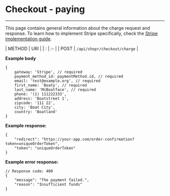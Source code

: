 # Checkout - paying

---

<a name="section-1"></a>

This page contains general information about the charge request and response. To learn how to implement Stripe specifically, check the [Stripe implementation guide](/{{version}}/gateways/stripe).

| METHOD | URI   |
| :      | :-    |
| POST | `/api/shopr/checkout/charge` |

**Example body**
```text
{
    gateway: 'Stripe', // required
    payment_method_id: paymentMethod.id, // required
    email: 'test@example.org', // required
    first_name: 'Boaty', // required
    last_name: 'McBoatface', // required
    phone: '(1) 111222333',
    address: 'Boatstreet 1',
    zipcode: '111 22',
    city: 'Boat City',
    country: 'Boatland'
}
```

**Example response:**

```text
{
    "redirect": "https://your-app.com/order-confirmation?token=uniqueOrderToken",
    "token": "uniqueOrderToken"
}
```

**Example error response:**

```text
// Response code: 400
{
    "message": "The payment failed.",
    "reason": "Insufficient funds"
}
```

